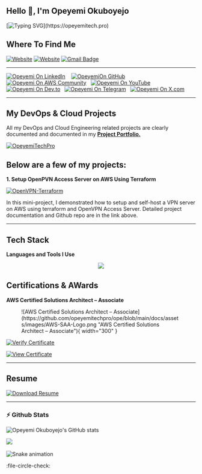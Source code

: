



<h2>Hello 👋, I'm Opeyemi Okuboyejo</h2>
  


[![Typing SVG](https://readme-typing-svg.demolab.com?font=Comic+Neue&size=30&duration=2000&pause=500&color=F70303&width=435&lines=A+DevOps+Engineer...;A+Cloud+Engineer...;A+Certified+Solutions+Architect...;A+Systems+Administrator...;An+IT+support+Engineer...)](https://opeyemitech.pro)


## Where To Find Me
[![Website](https://img.shields.io/badge/Opeyemi's-Profile-0A66C2?labelColor=yellow&style=flat&logo=aws&logoColor=white)](https://opeyemitech.pro) [![Website](https://img.shields.io/badge/Opeyemi's-Project_Portfolio-purple?labelColor=yellow&style=flat&logoColor=white)](https://opeyemitech.pro/my-projects) [![Gmail Badge](https://img.shields.io/badge/Opeyemi's-Email-c14438?style=flat&logo=gmail&logoColor=white&link=mailto:okuboyejoopeyemi01@gmail.com)](mailto:okuboyejoopeyemi01@gmail.com) 
    
---
    
[![Opeyemi On LinkedIn](https://img.shields.io/badge/Opeyemi-On_LinkedIn-0077B5?labelColor=black&style=flat&logo=linkedin&logoColor=white)](https://www.linkedin.com/in/opeyemi-okuboyejo/)  &nbsp;&nbsp; [![OpeyemiOn GitHub](https://img.shields.io/badge/Opeyemi-On_GitHub-181717?labelColor=grey&style=flat&logo=github&logoColor=white)](https://github.com/opeyemitechpro)  &nbsp;&nbsp;[![Opeyemi On AWS Community](https://img.shields.io/badge/Opeyemi-On_AWS_Community-232F3E?style=flat&logo=amazonwebservices&logoColor=white)](https://community.aws/@opeyemitechpro)  &nbsp;&nbsp;[![Opeyemi On YouTube](https://img.shields.io/badge/OpeyemiTechPro-On_YouTube-FF0000?style=flat&logo=youtube&logoColor=white)](https://www.youtube.com/@opeyemitechpro)  &nbsp;&nbsp;[![Opeyemi On Dev.to](https://img.shields.io/badge/OpeyemiTechPro-On_Dev.to-0A0A0A?style=flat&logo=dev.to&logoColor=white)](https://dev.to/opeyemitechpro)  &nbsp;&nbsp;[![Opeyemi On Telegram](https://img.shields.io/badge/OpeyemiTechPro-On_Telegram-26A5E4?style=flat&logo=telegram&logoColor=white)](https://t.me/opeyemitechpro_cloud/1)   &nbsp;&nbsp;[![Opeyemi On X.com](https://img.shields.io/badge/Opeyemi-On_X-blue?style=flat&logo=x&logoColor=white)](https://x.com/opeyemitechpro) 
    
---


## My DevOps & Cloud Projects

All my DevOps and Cloud Engineering related projects are clearly documented and documented in my [**Project Portfolio.**](https://opeyemitech.pro/my-projects)

[![OpeyemiTechPro](https://img.shields.io/badge/Opeyemi's-Project_Portfolio-purple?labelColor=yellow&style=flat&logoColor=white)](https://opeyemitech.pro/my-projects)


Below are a few of my projects:
---

**1. Setup OpenPVN Access Server on AWS Using Terraform**

[![OpenVPN-Terraform](https://img.shields.io/badge/Click_To-View_Project_Details-brightgreen)](https://opeyemitech.pro/my-projects/terraform_projects/openvpn_access_server/)

In this mini-project, I demonstrated how to setup and self-host a VPN server on AWS using terraform and OpenVPN Access Server. Detailed project documentation and Github repo are in the link above.

---

## Tech Stack

**Languages and Tools I Use**
    
<p align="center">
  <a href="https://skillicons.dev">
    <img src="https://skillicons.dev/icons?i=git,aws,ansible,bash,docker,github,githubactions,grafana,jenkins,kubernetes,linux,md,mysql,nginx,powershell,prometheus,py,redhat,redis,terraform,vscode,windows,vim&perline=7" />
</a>
</p>

        
## Certifications & AWards


**AWS Certified Solutions Architect – Associate**
        
<figure markdown="1">
![AWS Certified Solutions Architect – Associate](https://github.com/opeyemitechpro/ope/blob/main/docs/assets/images/AWS-SAA-Logo.png "AWS Certified Solutions Architect – Associate"){ width="300" }
</figure>
          



[![Verify Certificate](https://img.shields.io/badge/Verify-Certificate-blue?style=flat)](https://cp.certmetrics.com/amazon/en/public/verify/credential/SGFCPQRK414QQPSV)

[![View Certificate](https://img.shields.io/badge/View-Certificate-blue?style=flat)](https://www.credly.com/badges/040a34fb-e1f1-47d3-bb9c-985cabde6990/linked_in?t=rv288y)

---

## Resume


[![Download Resume](https://img.shields.io/badge/Download-My_Resume-blue?style=flat)](https://docs.google.com/document/d/1NwoCfcx8Sm8jcpWjWo3TE26Kqm_gEsXriL8ZI70BPsM/edit?usp=sharing)


---

### :zap: Github Stats

![Opeyemi Okuboyejo's GitHub stats](https://github-readme-stats.vercel.app/api?username=opeyemitechpro&show_icons=true&show=reviews,discussions_started,discussions_answered,prs_merged,prs_merged_percentage&theme=merko&include_all_commits=true&show_owner=true)


<!-- 
![YouTube Channel Views](https://img.shields.io/youtube/channel/views/UCaD6f_WgaHbBY_7-YPrJMlA?style=flat&logo=youtube&label=OpeyemiTechPro%20On%20YouTube&labelColor=blue&color=red)



<div style="text-align: center;">
[![](https://visitcount.itsvg.in/api?id=opeyemitechpro&label=Profile%20Views&color=1&icon=0&pretty=false)](https://opeyemitech.pro)
</div> -->

[![](https://visitcount.itsvg.in/api?id=opeyemitechpro&icon=0&color=0)](https://visitcount.itsvg.in)


<img src="https://raw.githubusercontent.com/opeyemitechpro/opeyemitechpro/output/snake.svg" alt="Snake animation" />



:file-circle-check: